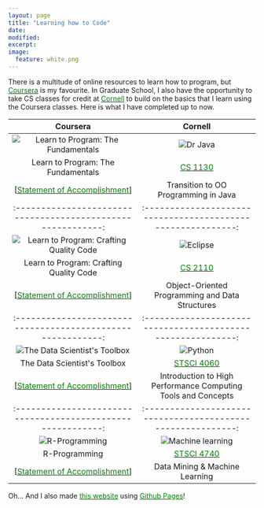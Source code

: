 ```yaml
---
layout: page
title: "Learning how to Code"
date: 
modified:
excerpt:
image:
  feature: white.png
---
```

There is a multitude of online resources to learn how to program, but [<span style="color:green">Coursera</span>](https://www.coursera.org) is my favourite. In Graduate School, I also have the opportunity to take CS classes for credit at [<span style="color:green">Cornell</span>](http://www.cornell.edu) to build on the basics that I learn using the Coursera classes. Here is what I have completed up to now.


| **Coursera** | **Cornell** |   
| :----------------------------------------------------------: | :----------------------------------------------------------: |  
| ![Learn to Program: The Fundamentals](http://jadeproulx.com/images/learning-code-fundamentals.png) | ![Dr Java](http://jadeproulx.com/images/drjava.png) |    
| Learn to Program: The Fundamentals | [<span style="color:green">CS 1130</span>](http://www.cs.cornell.edu/courses/cs1130/2013sp/about/overview.php) |
| [[<span style="color:green">Statement of Accomplishment</span>](https://dl.dropboxusercontent.com/u/51364198/Certificate_Learn-to-Program-the-Fundamentals.pdf)] | Transition to OO Programming in Java | 
| :----------------------------------------------------------: | :----------------------------------------------------------: |  
| ![Learn to Program: Crafting Quality Code](http://jadeproulx.com/images/learning-craft-code.png) | ![Eclipse](http://jadeproulx.com/images/eclipse.png) |  
| Learn to Program: Crafting Quality Code | [<span style="color:green">CS 2110</span>](http://www.cs.cornell.edu/courses/cs2110/2013sp/courseinfo.html#about) |  
| [[<span style="color:green">Statement of Accomplishment</span>](https://dl.dropboxusercontent.com/u/51364198/Certificate_Crafting-Quality-Code.pdf)] |  Object-Oriented Programming and Data Structures |
| :----------------------------------------------------------: | :----------------------------------------------------------: |  
| ![The Data Scientist's Toolbox](http://jadeproulx.com/images/data-scientist-toolbox.jpg) | ![Python](http://jadeproulx.com/images/python.png)  
| The Data Scientist's Toolbox |  [<span style="color:green">STSCI 4060</span>](http://courses.cornell.edu/preview_course_nopop.php?catoid=12&coid=124111) |
| [[<span style="color:green">Statement of Accomplishment</span>](https://dl.dropboxusercontent.com/u/51364198/Certificate_Data-scientist-toolbox.pdf)] | Introduction to High Performance Computing Tools and Concepts |
| :----------------------------------------------------------: | :----------------------------------------------------------: |  
| ![R-Programming](http://jadeproulx.com/images/r-programming.jpg) | ![Machine learning](http://jadeproulx.com/images/machine_learning.jpg) | 
| R-Programming  | [<span style="color:green">STSCI 4740</span>](http://courses.cornell.edu/preview_course_nopop.php?catoid=12&coid=97660) |
| [[<span style="color:green">Statement of Accomplishment</span>](https://dl.dropboxusercontent.com/u/51364198/Certificate-R-programming.pdf)] | Data Mining & Machine Learning |

  
  
  
Oh... And I also made [<span style="color:green">this website</span>](https://github.com/jadeproulx/jadeproulx.github.io) using [<span style="color:green">Github Pages</span>](https://pages.github.com)!



